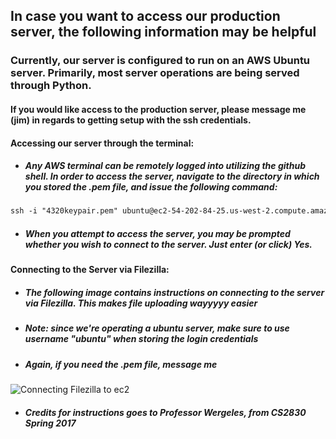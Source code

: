 ## In case you want to access our production server, the following information may be helpful
### Currently, our server is configured to run on an AWS Ubuntu server. Primarily, most server operations are being served through Python.
#### If you would like access to the production server, please message me (jim) in regards to getting setup with the ssh credentials.
#### Accessing our server through the terminal:
* ##### Any AWS terminal can be remotely logged into utilizing the github shell. In order to access the server, navigate to the directory in which you stored the .pem file, and issue the following command:
```Apache
ssh -i "4320keypair.pem" ubuntu@ec2-54-202-84-25.us-west-2.compute.amazonaws.com
```
* ##### When you attempt to access the server, you may be prompted whether you wish to connect to the server. Just enter (or click) Yes.
#### Connecting to the Server via Filezilla:
* ##### The following image contains instructions on connecting to the server via Filezilla. This makes file uploading wayyyyy easier
* ##### Note: since we're operating a ubuntu server, make sure to use username "ubuntu" when storing the login credentials
* ##### Again, if you need the .pem file, message me
![Connecting Filezilla to ec2](4320FinalProject/Instructions/images/ec2Filezilla.png)
* ##### Credits for instructions goes to Professor Wergeles, from CS2830 Spring 2017
